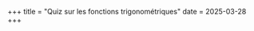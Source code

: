 +++
title = "Quiz sur les fonctions trigonométriques"
date = 2025-03-28
+++

<script>
location.href = "/tools/trigonometrie/";
</script>
